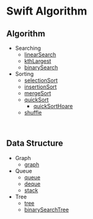 # Swift Algorithm

## Algorithm

- Searching
  - [linearSearch](./algorithm/searching/linearSearch.swift)
  - [kthLargest](./algorithm/searching/kthLargest.swift)
  - [binarySearch](./algorithm/searching/binarySearch.swift)
- Sorting
  - [selectionSort](./algorithm/sorting/selectionSort.swift)
  - [insertionSort](./algorithm/sorting/insertionSort.swift)
  - [mergeSort](./algorithm/sorting/mergeSort.swift)
  - [quickSort](./algorithm/sorting/quickSort.swift)
    - [quickSortHoare](./algorithm/sorting/quickSortHoare.swift)
  - [shuffle](./algorithm/sorting/shuffle.swift)

<br>

## Data Structure

- Graph
  - [graph](./data_structure/graph/graph.swift)
- Queue
  - [queue](./data_structure/queue/queue.swift)
  - [deque](./data_structure/queue/deque.swift)
  - [stack](./data_structure/queue/stack.swift)
- Tree
  - [tree](./data_structure/tree/tree.swift)
  - [binarySearchTree](./data_structure/tree/binarySearchTree.swift)

